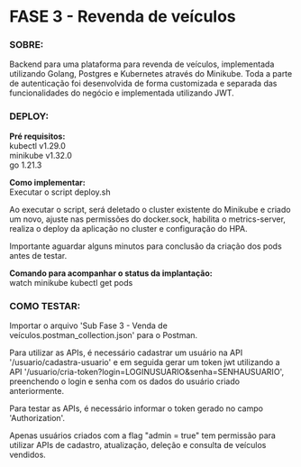 # FASE 3 - Revenda de veículos

### SOBRE:

Backend para uma plataforma para revenda de veículos, implementada utilizando Golang, Postgres e Kubernetes através do Minikube. Toda a parte de autenticação foi desenvolvida de forma customizada e separada das funcionalidades do negócio e implementada utilizando JWT.

### DEPLOY:

**Pré requisitos:**\
kubectl v1.29.0\
minikube v1.32.0\
go 1.21.3

**Como implementar:**\
Executar o script deploy.sh

Ao executar o script, será deletado o cluster existente do Minikube e criado um novo, ajuste nas permissões do docker.sock, habilita o metrics-server, realiza o deploy da aplicação no cluster e configuração do HPA.

Importante aguardar alguns minutos para conclusão da criação dos pods antes de testar.

**Comando para acompanhar o status da implantação:**\
watch minikube kubectl get pods

### COMO TESTAR:

Importar o arquivo 'Sub Fase 3 - Venda de veículos.postman_collection.json' para o Postman.

Para utilizar as APIs, é necessário cadastrar um usuário na API '/usuario/cadastra-usuario' e em seguida gerar um token jwt utilizando a API '/usuario/cria-token?login=LOGINUSUARIO&senha=SENHAUSUARIO', preenchendo o login e senha com os dados do usuário criado anteriormente.

Para testar as APIs, é necessário informar o token gerado no campo 'Authorization'. 

Apenas usuários criados com a flag "admin = true" tem permissão para utilizar APIs de cadastro, atualização, deleção e consulta de veículos vendidos.
